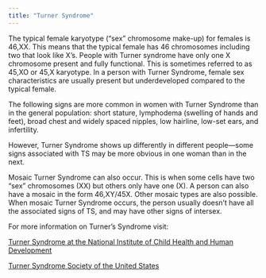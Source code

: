 ```yaml
---
title: "Turner Syndrome"
---
```


<p>The typical female karyotype (“sex” chromosome make-up) for females is 46,XX. This means that the typical female has 46 chromosomes including two that look like X’s. People with Turner syndrome have only one X chromosome present and fully functional. This is sometimes referred to as 45,XO or 45,X karyotype. In a person with Turner Syndrome, female sex characteristics are usually present but underdeveloped compared to the typical female.  </p>

<p>The following signs are more common in women with Turner Syndrome than in the general population: short stature, lymphodema (swelling of hands and feet), broad chest and widely spaced nipples, low hairline, low-set ears, and infertility.  </p>

<p>However, Turner Syndrome shows up differently in different people—some signs associated with TS may be more obvious in one woman than in the next.  </p>

<p>Mosaic Turner Syndrome can also occur. This is when some cells have two “sex” chromosomes (XX) but others only have one (X). A person can also have a mosaic in the form 46,XY/45X. Other mosaic types are also possible. When mosaic Turner Syndrome occurs, the person usually doesn’t have all the associated signs of TS, and may have other signs of intersex.  </p>

<p>For more information on Turner’s Syndrome visit:  </p>

<p><a href="http://turners.nichd.nih.gov/">Turner Syndrome at the National Institute of Child Health and Human Development</a>  </p>

<p><a href="http://www.turner-syndrome-us.org/">Turner Syndrome Society of the United States</a></p>